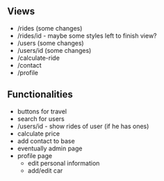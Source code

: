## Views
- /rides (some changes)
- /rides/id - maybe some styles left to finish view?
- /users (some changes)
- /users/id (some changes)
- /calculate-ride
- /contact
- /profile
## Functionalities
- buttons for travel
- search for users
- /users/id - show rides of user (if he has ones)
- calculate price
- add contact to base
- eventually admin page
- profile page
	- edit personal information
	- add/edit car